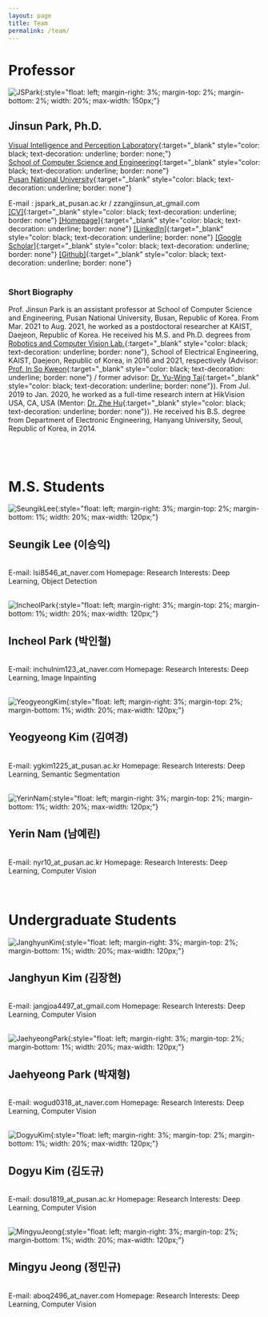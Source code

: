 ```yaml
---
layout: page
title: Team
permalink: /team/
---
```




# Professor
 
![JSPark](../assets/img/team/prof.jpg){:style="float: left; margin-right: 3%; margin-top: 2%; margin-bottom: 2%; width: 20%; max-width: 150px;"}
## Jinsun Park, Ph.D.  

[Visual Intelligence and Perception Laboratory](https://pnu-viplab.github.io/){:target="_blank" style="color: black; text-decoration: underline; border: none;"}  
[School of Computer Science and Engineering](https://cse.pusan.ac.kr/){:target="_blank" style="color: black; text-decoration: underline; border: none"}  
[Pusan National University](https://www.pusan.ac.kr/){:target="_blank" style="color: black; text-decoration: underline; border: none"}  

E-mail : jspark_at_pusan.ac.kr / zzangjinsun_at_gmail.com  
[\[CV\]](https://zzangjinsun.github.io/cv/CV_JSPark.pdf){:target="_blank" style="color: black; text-decoration: underline; border: none"} 
[\[Homepage\]](https://zzangjinsun.github.io/){:target="_blank" style="color: black; text-decoration: underline; border: none"} 
[\[LinkedIn\]](https://www.linkedin.com/in/jinsun-park-6aa043aa/){:target="_blank" style="color: black; text-decoration: underline; border: none"} 
[\[Google Scholar\]](https://scholar.google.co.kr/citations?user=OYTOe58AAAAJ){:target="_blank" style="color: black; text-decoration: underline; border: none"} 
[\[Github\]](https://github.com/zzangjinsun){:target="_blank" style="color: black; text-decoration: underline; border: none"}
<br><br>
  
### Short Biography

Prof. Jinsun Park is an assistant professor at School of Computer Science and Engineering, Pusan National University, Busan, Republic of Korea. From Mar. 2021 to Aug. 2021, he worked as a postdoctoral researcher at KAIST, Daejeon, Republic of Korea. He received his M.S. and Ph.D. degrees from [Robotics and Computer Vision Lab.](http://rcv.kaist.ac.kr/){:target="_blank" style="color: black; text-decoration: underline; border: none"}, School of Electrical Engineering, KAIST, Daejeon, Republic of Korea, in 2016 and 2021, respectively (Advisor: [Prof. In So Kweon](https://scholar.google.com/citations?user=XA8EOlEAAAAJ&hl=en){:target="_blank" style="color: black; text-decoration: underline; border: none"} / former advisor: [Dr. Yu-Wing Tai](https://scholar.google.com/citations?user=nFhLmFkAAAAJ&hl=en){:target="_blank" style="color: black; text-decoration: underline; border: none"}). From Jul. 2019 to Jan. 2020, he worked as a full-time research intern at HikVision USA, CA, USA (Mentor: [Dr. Zhe Hu](https://scholar.google.com/citations?user=4gC0czQAAAAJ&hl=en){:target="_blank" style="color: black; text-decoration: underline; border: none"}). He received his B.S. degree from Department of Electronic Engineering, Hanyang University, Seoul, Republic of Korea, in 2014.
<br><br><br><br>

<!-- # Researchers

![Dummy](../assets/img/team/dummy.jpg){:style="float: left; margin-right: 3%; margin-top: 2%; margin-bottom: 1%; width: 20%; max-width: 150px;"}
## Mark Zuckerberg (마크)
<br>
E-mail: mark_at_pusan.ac.kr  
Homepage: home_page  
Research Interests: Computer Vision  
<br><br>

![Dummy](../assets/img/team/dummy.jpg){:style="float: left; margin-right: 3%; margin-top: 2%; margin-bottom: 1%; width: 20%; max-width: 150px;"}
## Mark Zuckerberg (마크)
<br>
E-mail: mark_at_pusan.ac.kr  
Homepage: home_page  
Research Interests: Computer Vision  
<br><br>

![Dummy](../assets/img/team/dummy.jpg){:style="float: left; margin-right: 3%; margin-top: 2%; margin-bottom: 1%; width: 20%; max-width: 150px;"}
## Mark Zuckerberg (마크)
<br>
E-mail: mark_at_pusan.ac.kr  
Homepage: home_page  
Research Interests: Computer Vision  
<br><br>

<br> -->

<!-- # Ph.D. Students

![Dummy](../assets/img/team/dummy.jpg){:style="float: left; margin-right: 3%; margin-top: 2%; margin-bottom: 1%; width: 20%; max-width: 150px;"}
## Mark Zuckerberg (마크)
<br>
E-mail: mark_at_pusan.ac.kr  
Homepage: home_page  
Research Interests: Computer Vision  
<br><br>

![Dummy](../assets/img/team/dummy.jpg){:style="float: left; margin-right: 3%; margin-top: 2%; margin-bottom: 1%; width: 20%; max-width: 150px;"}
## Mark Zuckerberg (마크)
<br>
E-mail: mark_at_pusan.ac.kr  
Homepage: home_page  
Research Interests: Computer Vision  
<br><br>

![Dummy](../assets/img/team/dummy.jpg){:style="float: left; margin-right: 3%; margin-top: 2%; margin-bottom: 1%; width: 20%; max-width: 150px;"}
## Mark Zuckerberg (마크)
<br>
E-mail: mark_at_pusan.ac.kr  
Homepage: home_page  
Research Interests: Computer Vision  
<br><br>

<br> -->

# M.S. Students

![SeungikLee](../assets/img/team/seungik_lee.png){:style="float: left; margin-right: 3%; margin-top: 2%; margin-bottom: 1%; width: 20%; max-width: 120px;"}
## Seungik Lee (이승익)
<br>
E-mail: lsi8546_at_naver.com  
Homepage:   
Research Interests: Deep Learning, Object Detection  
<br><br>

![IncheolPark](../assets/img/team/incheol_park.jpg){:style="float: left; margin-right: 3%; margin-top: 2%; margin-bottom: 1%; width: 20%; max-width: 120px;"}
## Incheol Park (박인철)
<br>
E-mail: inchulnim123_at_naver.com  
Homepage:   
Research Interests: Deep Learning, Image Inpainting  
<br><br>

![YeogyeongKim](../assets/img/team/yeogyeong_kim.jpg){:style="float: left; margin-right: 3%; margin-top: 2%; margin-bottom: 1%; width: 20%; max-width: 120px;"}
## Yeogyeong Kim (김여경)
<br>
E-mail: ygkim1225_at_pusan.ac.kr  
Homepage:   
Research Interests: Deep Learning, Semantic Segmentation  
<br><br>

![YerinNam](../assets/img/team/yerin_nam.jpg){:style="float: left; margin-right: 3%; margin-top: 2%; margin-bottom: 1%; width: 20%; max-width: 120px;"}
## Yerin Nam (남예린)
<br>
E-mail: nyr10_at_pusan.ac.kr  
Homepage:   
Research Interests: Deep Learning, Computer Vision  
<br><br>

<br>

# Undergraduate Students

![JanghyunKim](../assets/img/team/janghyun_kim.jpg){:style="float: left; margin-right: 3%; margin-top: 2%; margin-bottom: 1%; width: 20%; max-width: 120px;"}
## Janghyun Kim (김장현)
<br>
E-mail: jangjoa4497_at_gmail.com  
Homepage:   
Research Interests: Deep Learning, Computer Vision  
<br><br>

![JaehyeongPark](../assets/img/team/jaehyeong_park.jpg){:style="float: left; margin-right: 3%; margin-top: 2%; margin-bottom: 1%; width: 20%; max-width: 120px;"}
## Jaehyeong Park (박재형)
<br>
E-mail: wogud0318_at_naver.com  
Homepage:   
Research Interests: Deep Learning, Computer Vision  
<br><br>

![DogyuKim](../assets/img/team/dogyu_kim.jpg){:style="float: left; margin-right: 3%; margin-top: 2%; margin-bottom: 1%; width: 20%; max-width: 120px;"}
## Dogyu Kim (김도규)
<br>
E-mail: dosu1819_at_pusan.ac.kr  
Homepage:   
Research Interests: Deep Learning, Computer Vision  
<br><br>

![MingyuJeong](../assets/img/team/dummy.jpg){:style="float: left; margin-right: 3%; margin-top: 2%; margin-bottom: 1%; width: 20%; max-width: 120px;"}
## Mingyu Jeong (정민규)
<br>
E-mail: aboq2496_at_naver.com  
Homepage:   
Research Interests: Deep Learning, Computer Vision  
<br><br>

<br>
